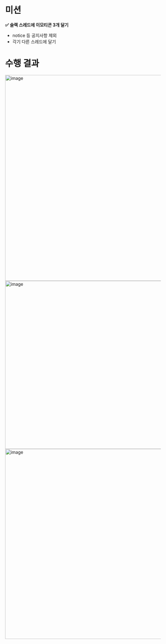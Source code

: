 # 미션

**✅ 슬랙 스레드에 이모티콘 3개 달기**

- notice 등 공지사항 제외
- 각기 다른 스레드에 달기

# 수행 결과

<img width="664" alt="image" src="https://github.com/user-attachments/assets/f00c4182-8e7f-4400-8ebf-27a72c276b5f">


<img width="542" alt="image" src="https://github.com/user-attachments/assets/203878b2-403c-42f5-b6a8-7be777219f08">


<img width="613" alt="image" src="https://github.com/user-attachments/assets/2736e1db-d736-4f10-9d70-229db84776c4">
